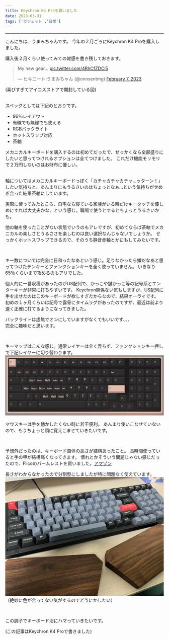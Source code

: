 ```yaml
---
title: Keychron K4 Proを買いました
date: 2023-03-31
tags: ['ガジェット','日常']
---
```

---
こんにちは、うまみちゃんです。
今年の２月ごろにKeychron K4 Proを購入しました。

購入後２月くらい使ってみての雑感を書き残しておきます。

<blockquote class="twitter-tweet"><p lang="en" dir="ltr">My new gear… <a href="https://t.co/4RhCfZDCi5">pic.twitter.com/4RhCfZDCi5</a></p>&mdash; ヒキニート!うまみちゃん (@onnsentmg) <a href="https://twitter.com/onnsentmg/status/1622882739924922368?ref_src=twsrc%5Etfw">February 7, 2023</a></blockquote> <script async src="https://platform.twitter.com/widgets.js" charset="utf-8"></script>

(喜びすぎてアイコスストアで開封している図)
<br>
<br>

スペックとしては下記のとおりです。

* 96％レイアウト
* 有線でも無線でも使える
* RGBバックライト
* ホットスワップ対応
* 茶軸

メカニカルキーボードを購入するのは初めてだったで、せっかくなら全部盛りにしたいと思ってつけれるオプションは全てつけました。
これだけ機能モリモリで２万円しないのはお財布に優しい。
<br>
<br>

軸についてはメカニカルキーボードっぽく「カチャカチャカチャ…ッターン！」したい気持ちと、あんまりにもうるさいのはちょっとなぁ…という気持ちがせめぎ合った結果茶軸にしています。

実際に使ってみたところ、自宅なら寝ている家族がいる時だけキータッチを優しめにすれば大丈夫かな、という感じ。職場で使うとするとちょっとうるさいかも。

他の軸を使ったことがない状態でいうのもアレですが、初めてならば茶軸でメカニカルの楽しさとうるささを楽しむのは良い選択なんじゃないでしょうか。
せっかくホットスワップできるので、そのうち静音赤軸とかにもしてみたいです。

<br>

キー数については完全に日和ったなあという感じ。足りなかったら嫌だなあと思ってつけたテンキーとファンクションキーを全く使っていません。
いきなり65％くらいまで攻めるのもアリでした。

個人的に一番収穫があったのがUS配列で、かっこや鍵かっこ等の記号系とエンターキーが非常に打ちやすいです。
Keychron関係ない気もしますが、US配列に手を出せたのはこのキーボードが欲しすぎたからなので、結果オーライです。
初めの１ヶ月くらいは記号で露骨にタイムラグがあったのですが、最近は前より速く正確に打てるようになってきました。


バックライトは虚無でオンにしていますがなくてもいいです、、、  
完全に趣味だと思います。

<br>

キーマップはこんな感じ。通常レイヤーは全く弄らず、ファンクションキー押しで下記レイヤーに切り替わります。
<img alt="picture 1" src="images/2023-04-06-KeychronK4Pro-1680711119235.png" />  

マウスキーは手を動かしたくない時に若干便利。
あんまり使いこなせていないので、もうちょっと頭に覚えこませていきたいです。

<br>

予想外だったのは、キーボード自体の高さが結構あったこと。
長時間使っていると手の甲が結構痛くなってきます。
慣れとかそういう問題じゃない感じだったので、Flicoのパームレストを買いました。[アマゾン](https://amzn.asia/d/hbqrBmK)

長さがわからなかったので分割型にしましたが特に問題なく使えています。
<img alt="picture 2" src="images/2023-04-06-KeychronK4Pro-1680712678678.png" />  
（絶妙に色が合ってない気がするのでどうにかしたい）

<br>

この調子でキーボード沼にハマっていきたいです。

(この記事はKeychron K4 Proで書きました)
